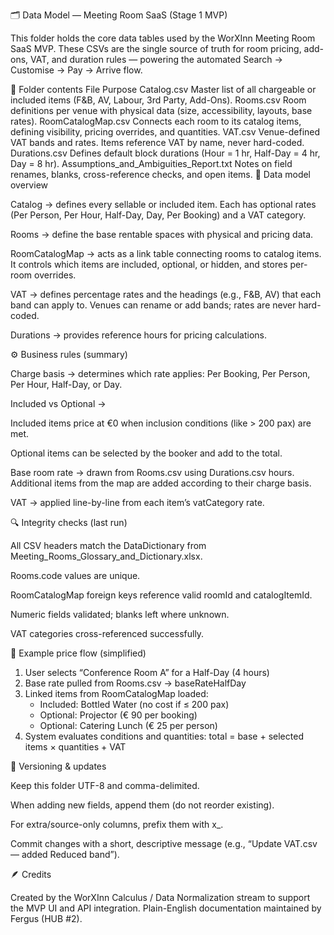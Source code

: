 🗂️ Data Model — Meeting Room SaaS (Stage 1 MVP)

This folder holds the core data tables used by the WorXInn Meeting Room SaaS MVP.
These CSVs are the single source of truth for room pricing, add-ons, VAT, and duration rules — powering the automated
Search → Customise → Pay → Arrive flow.

📁 Folder contents
File	Purpose
Catalog.csv	Master list of all chargeable or included items (F&B, AV, Labour, 3rd Party, Add-Ons).
Rooms.csv	Room definitions per venue with physical data (size, accessibility, layouts, base rates).
RoomCatalogMap.csv	Connects each room to its catalog items, defining visibility, pricing overrides, and quantities.
VAT.csv	Venue-defined VAT bands and rates. Items reference VAT by name, never hard-coded.
Durations.csv	Defines default block durations (Hour = 1 hr, Half-Day = 4 hr, Day = 8 hr).
Assumptions_and_Ambiguities_Report.txt	Notes on field renames, blanks, cross-reference checks, and open items.
🧮 Data model overview

Catalog
→ defines every sellable or included item.
Each has optional rates (Per Person, Per Hour, Half-Day, Day, Per Booking) and a VAT category.

Rooms
→ define the base rentable spaces with physical and pricing data.

RoomCatalogMap
→ acts as a link table connecting rooms to catalog items.
It controls which items are included, optional, or hidden, and stores per-room overrides.

VAT
→ defines percentage rates and the headings (e.g., F&B, AV) that each band can apply to.
Venues can rename or add bands; rates are never hard-coded.

Durations
→ provides reference hours for pricing calculations.

⚙️ Business rules (summary)

Charge basis → determines which rate applies:
Per Booking, Per Person, Per Hour, Half-Day, or Day.

Included vs Optional →

Included items price at €0 when inclusion conditions (like > 200 pax) are met.

Optional items can be selected by the booker and add to the total.

Base room rate → drawn from Rooms.csv using Durations.csv hours.
Additional items from the map are added according to their charge basis.

VAT → applied line-by-line from each item’s vatCategory rate.

🔍 Integrity checks (last run)

All CSV headers match the DataDictionary from Meeting_Rooms_Glossary_and_Dictionary.xlsx.

Rooms.code values are unique.

RoomCatalogMap foreign keys reference valid roomId and catalogItemId.

Numeric fields validated; blanks left where unknown.

VAT categories cross-referenced successfully.

🧾 Example price flow (simplified)
1. User selects “Conference Room A” for a Half-Day (4 hours)
2. Base rate pulled from Rooms.csv → baseRateHalfDay
3. Linked items from RoomCatalogMap loaded:
   - Included: Bottled Water (no cost if ≤ 200 pax)
   - Optional: Projector (€ 90 per booking)
   - Optional: Catering Lunch (€ 25 per person)
4. System evaluates conditions and quantities:
   total = base + selected items × quantities + VAT

🧱 Versioning & updates

Keep this folder UTF-8 and comma-delimited.

When adding new fields, append them (do not reorder existing).

For extra/source-only columns, prefix them with x_.

Commit changes with a short, descriptive message (e.g.,
“Update VAT.csv — added Reduced band”).

🪶 Credits

Created by the WorXInn Calculus / Data Normalization stream
to support the MVP UI and API integration.
Plain-English documentation maintained by Fergus (HUB #2).
